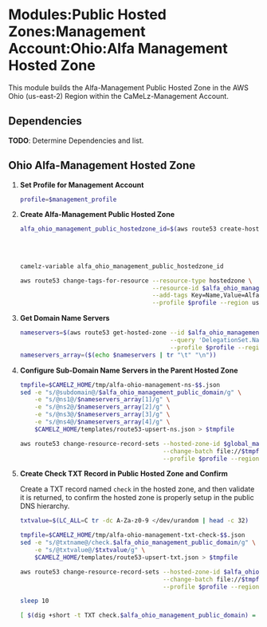 # Modules:Public Hosted Zones:Management Account:Ohio:Alfa Management Hosted Zone

This module builds the Alfa-Management Public Hosted Zone in the AWS Ohio (us-east-2) Region within the
CaMeLz-Management Account.

## Dependencies

**TODO**: Determine Dependencies and list.

## Ohio Alfa-Management Hosted Zone

1. **Set Profile for Management Account**

    ```bash
    profile=$management_profile
    ```

1. **Create Alfa-Management Public Hosted Zone**

    ```bash
    alfa_ohio_management_public_hostedzone_id=$(aws route53 create-hosted-zone --name $alfa_ohio_management_public_domain \
                                                                          --hosted-zone-config Comment="Public Zone for $alfa_ohio_management_public_domain",PrivateZone=false \
                                                                          --caller-reference $(date +%s) \
                                                                          --query 'HostedZone.Id' \
                                                                          --profile $profile --region us-east-1 --output text | cut -f3 -d /)
    camelz-variable alfa_ohio_management_public_hostedzone_id

    aws route53 change-tags-for-resource --resource-type hostedzone \
                                         --resource-id $alfa_ohio_management_public_hostedzone_id \
                                         --add-tags Key=Name,Value=Alfa-Management-PublicHostedZone Key=Company,Value=Alfa Key=Environment,Value=Management \
                                         --profile $profile --region us-east-1 --output text
    ```

1. **Get Domain Name Servers**

    ```bash
    nameservers=$(aws route53 get-hosted-zone --id $alfa_ohio_management_public_hostedzone_id \
                                              --query 'DelegationSet.NameServers' \
                                              --profile $profile --region us-east-1 --output text)
    nameservers_array=($(echo $nameservers | tr "\t" "\n"))
    ```

1. **Configure Sub-Domain Name Servers in the Parent Hosted Zone**

    ```bash
    tmpfile=$CAMELZ_HOME/tmp/alfa-ohio-management-ns-$$.json
    sed -e "s/@subdomain@/$alfa_ohio_management_public_domain/g" \
        -e "s/@ns1@/$nameservers_array[1]/g" \
        -e "s/@ns2@/$nameservers_array[2]/g" \
        -e "s/@ns3@/$nameservers_array[3]/g" \
        -e "s/@ns4@/$nameservers_array[4]/g" \
        $CAMELZ_HOME/templates/route53-upsert-ns.json > $tmpfile

    aws route53 change-resource-record-sets --hosted-zone-id $global_management_public_hostedzone_id \
                                            --change-batch file://$tmpfile \
                                            --profile $profile --region us-east-1 --output text
    ```

1. **Create Check TXT Record in Public Hosted Zone and Confirm**

   Create a TXT record named `check` in the hosted zone, and then validate it is returned, to confirm the hosted zone is
   properly setup in the public DNS hierarchy.

    ```bash
    txtvalue=$(LC_ALL=C tr -dc A-Za-z0-9 </dev/urandom | head -c 32)

    tmpfile=$CAMELZ_HOME/tmp/alfa-ohio-management-txt-check-$$.json
    sed -e "s/@txtname@/check.$alfa_ohio_management_public_domain/g" \
        -e "s/@txtvalue@/$txtvalue/g" \
        $CAMELZ_HOME/templates/route53-upsert-txt.json > $tmpfile

    aws route53 change-resource-record-sets --hosted-zone-id $alfa_ohio_management_public_hostedzone_id \
                                            --change-batch file://$tmpfile \
                                            --profile $profile --region us-east-1 --output text

    sleep 10

    [ $(dig +short -t TXT check.$alfa_ohio_management_public_domain) = "\"$txtvalue\"" ] && echo "Check confirmed"
    ```
